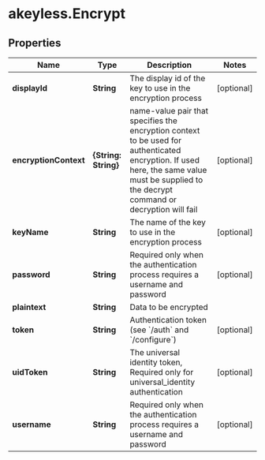 # akeyless.Encrypt

## Properties

Name | Type | Description | Notes
------------ | ------------- | ------------- | -------------
**displayId** | **String** | The display id of the key to use in the encryption process | [optional] 
**encryptionContext** | **{String: String}** | name-value pair that specifies the encryption context to be used for authenticated encryption. If used here, the same value must be supplied to the decrypt command or decryption will fail | [optional] 
**keyName** | **String** | The name of the key to use in the encryption process | [optional] 
**password** | **String** | Required only when the authentication process requires a username and password | [optional] 
**plaintext** | **String** | Data to be encrypted | 
**token** | **String** | Authentication token (see &#x60;/auth&#x60; and &#x60;/configure&#x60;) | [optional] 
**uidToken** | **String** | The universal identity token, Required only for universal_identity authentication | [optional] 
**username** | **String** | Required only when the authentication process requires a username and password | [optional] 


